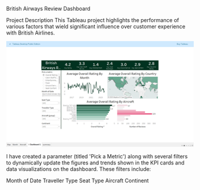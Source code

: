 British Airways Review Dashboard

Project Description
This Tableau project highlights the performance of various factors that wield significant influence over customer experience with British Airlines.



![Alt text](https://github.com/AmrHamouda/British-Airway-Dashboard/blob/ec8baa65992b0c9d6c9cd7552ac1f9bc9e9a2ea5/DataSet/Dashboard.png)



I have created a parameter (titled 'Pick a Metric') along with several filters to dynamically update the figures and trends shown in the KPI cards and data visualizations on the dashboard. These filters include:

Month of Date
Traveller Type
Seat Type
Aircraft
Continent
